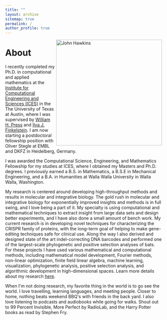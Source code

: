 ```yaml
---
title: ""
layout: archive
sitemap: true
permalink: /
author_profile: true
---
```


<img src="/assets/images/best.jpg" width="340px" alt="John Hawkins" align="right" />

# About

I recently completed my Ph.D. in computational and applied mathematics at the [Institute for
Computational Engineering and Sciences (ICES)](https://www.ices.utexas.edu/) in the The University
of Texas at Austin, where I was supervised by [William H. Press](http://www.numerical.recipes/whp)
and [Ilya J.  Finkelstein](http://www.finkelsteinlab.org). I am now starting a postdoctoral
fellowship position with Oliver Stegle at EMBL and DKFZ in Heidelberg, Germany.

I was awarded the Computational Science, Engineering, and Mathematics Fellowship for my studies at
ICES, where I obtained my Masters and Ph.D. degrees. I previously earned a B.S. in Mathematics, a
B.S.E in Mechanical Engineering, and a B.A. in Humanities at Walla Walla University in Walla Walla,
Washington.

My research is centered around developing high-throughput methods and results in molecular and
integrative biology.  The gold rush in molecular and integrative biology for exponentially improved
insights and methods is in full swing, and I love being a part of it.  My specialty is using
computational and mathematical techniques to extract insight from large data sets and design better
experiments, and I have also done a small amount of bench work. My current research is in
developing novel techniques for characterizing the CRISPR family of proteins, with the long-term
goal of helping to make gene-editing techniques safe for clinical use. Along the way I also derived
and designed state of the art indel-correcting DNA barcodes and performed one of the largest-scale
phylogenetic and positive selection analyses of bats. For these projects I have used various
mathematical and computational methods, including mathematical model development, Fourier methods,
non-linear optimization, finite field linear algebra, machine learning, visualization, phylogenetic
analysis, positive selection analysis, and algorithmic development in high-dimensional spaces.
Learn more details about my research [here](/research/).

When I'm not doing research, my favorite thing in the world is to go see the world. I love
travelling, learning languages, and meeting people. Closer to home, nothing beats weekend BBQ's
with friends in the back yard.  I also love listening to podcasts and audiobooks while going for
walks. Shout out to 99 Percent Invisible, More Perfect by RadioLab, and the Harry Potter books as
read by Stephen Fry.
